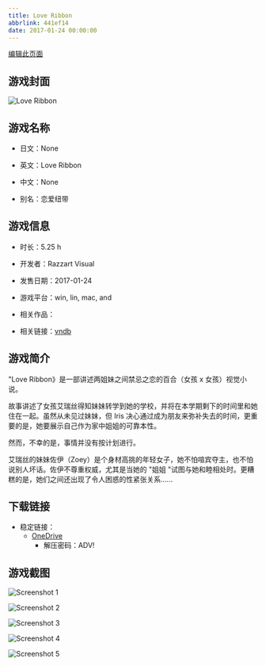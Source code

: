 ```yaml
---
title: Love Ribbon
abbrlink: 441ef14
date: 2017-01-24 00:00:00
---
```

[编辑此页面](https://github.com/ACG-3/ADV3-source/blob/main/source/_posts/games/Love%20Ribbon.md)

## 游戏封面

![Love Ribbon](https://pan.timero.xyz/onedrive/img_lib_001/Love%20Ribbon_cover.avif)


## 游戏名称

- 日文：None
- 英文：Love Ribbon
- 中文：None

- 别名：恋爱纽带


## 游戏信息

- 时长：5.25 h
- 开发者：Razzart Visual
- 发售日期：2017-01-24
- 游戏平台：win, lin, mac, and
- 相关作品：

- 相关链接：[vndb](https://vndb.org/v20027)


## 游戏简介

"Love Ribbon》是一部讲述两姐妹之间禁忌之恋的百合（女孩 x 女孩）视觉小说。

故事讲述了女孩艾瑞丝得知妹妹转学到她的学校，并将在本学期剩下的时间里和她住在一起。虽然从未见过妹妹，但 Iris 决心通过成为朋友来弥补失去的时间，更重要的是，她要展示自己作为家中姐姐的可靠本性。

然而，不幸的是，事情并没有按计划进行。

艾瑞丝的妹妹佐伊（Zoey）是个身材高挑的年轻女子，她不怕喧宾夺主，也不怕说别人坏话。佐伊不尊重权威，尤其是当她的 "姐姐 "试图与她和睦相处时。更糟糕的是，她们之间还出现了令人困惑的性紧张关系......




## 下载链接

- 稳定链接：
    - [OneDrive](https://pan.timero.xyz/onedrive/adv_lib_001/Love%20Ribbon)
        - 解压密码：ADV!



## 游戏截图


![Screenshot 1](https://pan.timero.xyz/onedrive/img_lib_001/Love%20Ribbon_Screenshot_1.avif)

![Screenshot 2](https://pan.timero.xyz/onedrive/img_lib_001/Love%20Ribbon_Screenshot_2.avif)

![Screenshot 3](https://pan.timero.xyz/onedrive/img_lib_001/Love%20Ribbon_Screenshot_3.avif)

![Screenshot 4](https://pan.timero.xyz/onedrive/img_lib_001/Love%20Ribbon_Screenshot_4.avif)

![Screenshot 5](https://pan.timero.xyz/onedrive/img_lib_001/Love%20Ribbon_Screenshot_5.avif)

